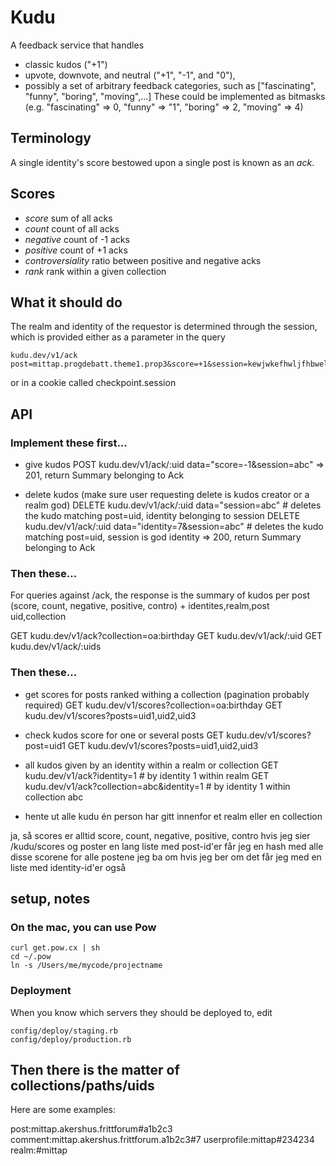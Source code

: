 # Kudu

A feedback service that handles
* classic kudos ("+1")
* upvote, downvote, and neutral ("+1", "-1", and "0"),
* possibly a set of arbitrary feedback categories, such as ["fascinating", "funny", "boring", "moving",...]
  These could be implemented as bitmasks (e.g. "fascinating" => 0, "funny" => "1", "boring" => 2, "moving" => 4)

## Terminology

A single identity's score bestowed upon a single post is known as an *ack*.

## Scores

- _score_ sum of all acks
- _count_ count of all acks
- _negative_ count of -1 acks
- _positive_ count of +1 acks
- _controversiality_ ratio between positive and negative acks
- _rank_ rank within a given collection

## What it should do

The realm and identity of the requestor is determined through the session, which is provided either as a parameter in the query

    kudu.dev/v1/ack post=mittap.progdebatt.theme1.prop3&score=+1&session=kewjwkefhwljfhbwelfjhe

or in a cookie called checkpoint.session

## API

### Implement these first...

* give kudos
  POST kudu.dev/v1/ack/:uid data="score=-1&session=abc"
  => 201, return Summary belonging to Ack

* delete kudos (make sure user requesting delete is kudos creator or a realm god)
  DELETE kudu.dev/v1/ack/:uid data="session=abc" # deletes the kudo matching post=uid, identity belonging to session
  DELETE kudu.dev/v1/ack/:uid data="identity=7&session=abc" # deletes the kudo matching post=uid, session is god identity
  => 200, return Summary belonging to Ack



### Then these...

For queries against /ack, the response is the summary of kudos per post
    (score, count, negative, positive, contro) + identites,realm,post uid,collection

  GET kudu.dev/v1/ack?collection=oa:birthday
  GET kudu.dev/v1/ack/:uid
  GET kudu.dev/v1/ack/:uids


### Then these...

* get scores for posts ranked withing a collection (pagination probably required)
  GET kudu.dev/v1/scores?collection=oa:birthday
  GET kudu.dev/v1/scores?posts=uid1,uid2,uid3

* check kudos score for one or several posts
  GET  kudu.dev/v1/scores?post=uid1
  GET  kudu.dev/v1/scores?posts=uid1,uid2,uid3

* all kudos given by an identity within a realm or collection
  GET  kudu.dev/v1/ack?identity=1 # by identity 1 within realm
  GET  kudu.dev/v1/ack?collection=abc&identity=1 # by identity 1 within collection abc

* hente ut alle kudu én person har gitt innenfor et realm eller en collection

ja, så scores er alltid score, count, negative, positive, contro
hvis jeg sier /kudu/scores og poster en lang liste med post-id'er får jeg en hash med alle disse scorene for alle postene jeg ba om
hvis jeg ber om det får jeg med en liste med identity-id'er også

## setup, notes

### On the mac, you can use Pow

    curl get.pow.cx | sh
    cd ~/.pow
    ln -s /Users/me/mycode/projectname

### Deployment
When you know which servers they should be deployed to, edit

    config/deploy/staging.rb
    config/deploy/production.rb


## Then there is the matter of collections/paths/uids

Here are some examples:

  post:mittap.akershus.frittforum#a1b2c3
  comment:mittap.akershus.frittforum.a1b2c3#7
  userprofile:mittap#234234
  realm:#mittap